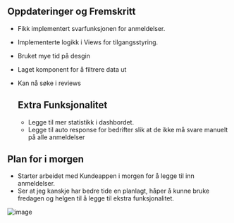 ## Oppdateringer og Fremskritt

- Fikk implementert svarfunksjonen for anmeldelser.
- Implementerte logikk i Views for tilgangsstyring.
- Bruket mye tid på desgin
- Laget komponent for å filtrere data ut
- Kan nå søke i reviews
  

  ## Extra Funksjonalitet
  - Legge til mer statistikk i dashbordet.
  - Legge til auto response for bedrifter slik at de ikke må svare manuelt på alle anmeldelser

## Plan for i morgen
- Starter arbeidet med Kundeappen i morgen for å legge til inn anmeldelser.
- Ser at jeg kanskje har bedre tide en planlagt, håper å kunne bruke fredagen og helgen til å legge til ekstra funksjonalitet.



![image](https://github.com/Ben9boyz/FagProove-2024/assets/167029110/2486722c-25ad-4509-9ddf-510c7664251e)
